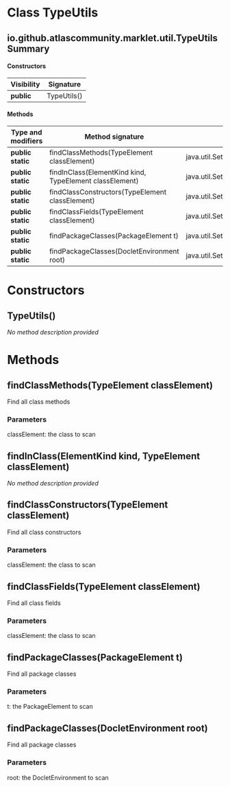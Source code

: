 Class TypeUtils
===============


io.github.atlascommunity.marklet.util.TypeUtils Summary
-------
#### Constructors
| Visibility | Signature   |
| ---------- | ----------- |
| **public** | TypeUtils() |
#### Methods
| Type and modifiers | Method signature                                        | Return type                                               |
| ------------------ | ------------------------------------------------------- | --------------------------------------------------------- |
| **public static**  | findClassMethods(TypeElement classElement)              | java.util.Set<javax.lang.model.element.ExecutableElement> |
| **public static**  | findInClass(ElementKind kind, TypeElement classElement) | java.util.Set<javax.lang.model.element.Element>           |
| **public static**  | findClassConstructors(TypeElement classElement)         | java.util.Set<javax.lang.model.element.ExecutableElement> |
| **public static**  | findClassFields(TypeElement classElement)               | java.util.Set<javax.lang.model.element.VariableElement>   |
| **public static**  | findPackageClasses(PackageElement t)                    | java.util.Set<javax.lang.model.element.TypeElement>       |
| **public static**  | findPackageClasses(DocletEnvironment root)              | java.util.Set<javax.lang.model.element.TypeElement>       |

Constructors
============
TypeUtils()
-----------
*No method description provided*



Methods
=======
findClassMethods(TypeElement classElement)
------------------------------------------
Find all class methods

### Parameters

classElement: the class to scan


findInClass(ElementKind kind, TypeElement classElement)
-------------------------------------------------------
*No method description provided*


findClassConstructors(TypeElement classElement)
-----------------------------------------------
Find all class constructors

### Parameters

classElement: the class to scan


findClassFields(TypeElement classElement)
-----------------------------------------
Find all class fields

### Parameters

classElement: the class to scan


findPackageClasses(PackageElement t)
------------------------------------
Find all package classes

### Parameters

t: the PackageElement to scan


findPackageClasses(DocletEnvironment root)
------------------------------------------
Find all package classes

### Parameters

root: the DocletEnvironment to scan




